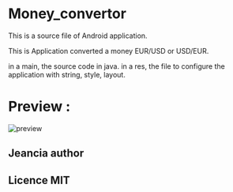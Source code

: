 # Money_convertor

This is a source file of Android application.

This is Application converted a money EUR/USD or USD/EUR.

in a main, the source code in java.
in a res, the file to configure the application with string, style, layout.

# Preview :

<img src = "https://image.noelshack.com/fichiers/2018/02/6/1515852325-preview.png" title = "preview" alt = "preview">

## Jeancia author
## Licence MIT
